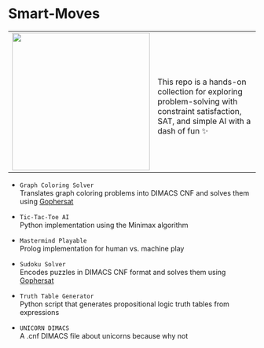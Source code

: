 # Smart-Moves
<table>
  <tr>
    <td><img src="https://media2.giphy.com/media/v1.Y2lkPTc5MGI3NjExbnduYXVjdDFrdzBsd3hkcDh4cm05ZXE4Yzd1dXdtZ25iMzhubGpjMCZlcD12MV9pbnRlcm5hbF9naWZfYnlfaWQmY3Q9Zw/5UI3aFtABNNwhULP76/giphy.gif" width="280"/></td>
    <td>
      <br/>
      This repo is a hands-on collection for exploring problem-solving with <br/>constraint satisfaction, SAT, and simple AI with a dash of fun ✨
    </td>
  </tr>
</table>

- `Graph Coloring Solver`<br>
  Translates graph coloring problems into DIMACS CNF and solves them using [Gophersat](https://github.com/sat-group/gophersat)

- `Tic-Tac-Toe AI`  <br>
  Python implementation using the Minimax algorithm

- `Mastermind Playable`<br>
  Prolog implementation for human vs. machine play

- `Sudoku Solver`<br>
  Encodes puzzles in DIMACS CNF format and solves them using [Gophersat](https://github.com/sat-group/gophersat)

- `Truth Table Generator`<br>
  Python script that generates propositional logic truth tables from expressions

- `UNICORN DIMACS`<br>
  A .cnf DIMACS file about unicorns because why not


